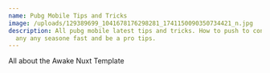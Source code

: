 ```yaml
---
name: Pubg Mobile Tips and Tricks
image: /uploads/129389699_1041678176298281_1741150090350734421_n.jpg
description: All pubg mobile latest tips and tricks. How to push to conqueror in
  any any seasone fast and be a pro tips.
---
```

All about the Awake Nuxt Template
